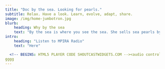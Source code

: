 ```yaml
---
title: "Doc by the sea. Looking for pearls."
subtitle: Relax. Have a look. Learn, evolve, adapt, share.
image: /img/home-jumbotron.jpg
blurb:
    heading: Why by the sea
    text: "By the sea is where you see the sea. She sells sea pearls by the sea shore."
intro:
    heading: "Listen to MPIRA Radio"
    text: "Here"

  <!-- BEGINS: HTML5 PLAYER CODE SHOUTCASTWIDGETS.COM --><audio controls autoplay style="width:100%; height:10;  background-color:#000; color:#000;" src="http://78.129.163.82:4681/;"></audio><!-- ENDS: HTML5 PLAYER CODE SHOUTCASTWIDGETS.COM -->
gggg
---
```

